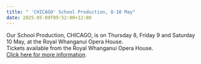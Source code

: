 ```yaml
---
title: " 'CHICAGO' School Production, 8-10 May"
date: 2025-05-09T09:52:00+12:00
---
```

Our School Production, CHICAGO, is on Thursday 8, Friday 9 and Saturday 10 May, at the Royal Whanganui Opera House.  
Tickets available from the Royal Whanganui Opera House.    
[Click here for more information](https://rwoh.sales.ticketsearch.com/sales/salesevent/148303?fbclid=IwY2xjawJwMsBleHRuA2FlbQIxMAABHg0MajHZ4tLB4PsvQAaThm0gVM4R2eEpahKXMatI6Lt8-dHg45qvz-j4JTwH_aem_ZgrIwVQb3N_H-OZSnsYEMw).
